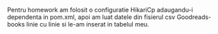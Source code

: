 Pentru homework am folosit o configuratie HikariCp adaugandu-i dependenta in pom.xml, apoi am luat datele din fisierul csv Goodreads-books linie cu linie 
si le-am inserat in tabelul meu.
